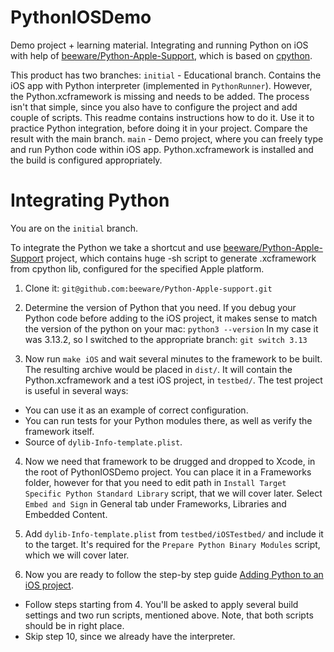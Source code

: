 # PythonIOSDemo

Demo project + learning material. Integrating and running Python on iOS with help of [beeware/Python-Apple-Support](https://github.com/beeware/Python-Apple-support), which is based on [cpython](https://github.com/python/cpython).

This product has two branches: 
`initial` - Educational branch. Contains the iOS app with Python interpreter (implemented in `PythonRunner`). However, the Python.xcframework is missing and needs to be added. The process isn't that simple, since you also have to configure the project and add couple of scripts. This readme contains instructions how to do it. Use it to practice Python integration, before doing it in your project. Compare the result with the main branch.
`main` - Demo project, where you can freely type and run Python code within iOS app. Python.xcframework is installed and the build is configured appropriately.

# Integrating Python

You are on the `initial` branch.

To integrate the Python we take a shortcut and use [beeware/Python-Apple-Support](https://github.com/beeware/Python-Apple-support) project, which contains huge -sh script to generate .xcframework from cpython lib, configured for the specified Apple platform.

1. Clone it: `git@github.com:beeware/Python-Apple-support.git`

2. Determine the version of Python that you need. If you debug your Python code before adding to the iOS project, it makes sense to match the version of the python on your mac:
`python3 --version`
In my case it was 3.13.2, so I switched to the appropriate branch:
`git switch 3.13`

3. Now run `make iOS` and wait several minutes to the framework to be built. The resulting archive would be placed in `dist/`. It will contain the Python.xcframework and a test iOS project, in `testbed/`. The test project is useful in several ways:
- You can use it as an example of correct configuration.
- You can run tests for your Python modules there, as well as verify the framework itself.
- Source of `dylib-Info-template.plist`.

4. Now we need that framework to be drugged and dropped to Xcode, in the root of PythonIOSDemo project. You can place it in a Frameworks folder, however for that you need to edit path in `Install Target Specific Python Standard Library` script, that we will cover later. Select `Embed and Sign` in General tab under Frameworks, Libraries and Embedded Content.

5. Add `dylib-Info-template.plist` from `testbed/iOSTestbed/` and include it to the target. It's required for the `Prepare Python Binary Modules` script, which we will cover later.

6. Now you are ready to follow the step-by step guide [Adding Python to an iOS project](https://docs.python.org/3/using/ios.html#adding-python-to-an-ios-project). 
- Follow steps starting from 4. You'll be asked to apply several build settings and two run scripts, mentioned above. Note, that both scripts should be in right place.
- Skip step 10, since we already have the interpreter.
